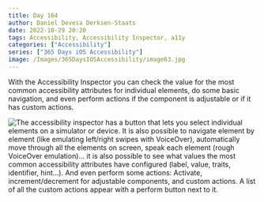 ```yaml
---
title: Day 164
author: Daniel Devesa Derksen-Staats
date: 2022-10-29 20:20
tags: Accessibility, Accessibility Inspector, a11y
categories: ["Accessibility"]
series: ["365 Days iOS Accessibility"]
image: /Images/365DaysIOSAccessibility/image63.jpg
---
```


With the Accessibility Inspector you can check the value for the most common accessibility attributes for individual elements, do some basic navigation, and even perform actions if the component is adjustable or if it has custom actions.

![The accessibility inspector has a button that lets you select individual elements on a simulator or device. It is also possible to navigate element by element (like emulating left/right swipes with VoiceOver), automatically move through all the elements on screen, speak each element (rough VoiceOver emulation)… it is also possible to see what values the most common accessibility attributes have configured (label, value, traits, identifier, hint…). And even perform some actions: Activate, increment/decrement for adjustable components, and custom actions. A list of all the custom actions appear with a perform button next to it.](/Images/365DaysIOSAccessibility/image63.jpg)